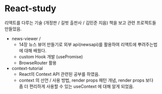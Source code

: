 # React-study

리액트를 다루는 기술 (개정판 / 길벗 출판사 / 김민준 지음) 책을 보고 관련 프로젝트들 만들었음.

 - news-viewer / 
   - 14장 뉴스 뷰어 만들기로 외부 api(newsapi)를 활용하여 리액트에 뿌려주는법에 대해 배웠다.
   - custom Hook 개발 (usePromise)
   - BrowseRouter 활용
 - context-tutorial
   - React의 Context API 관련된 공부를 하였음.
   - context 의 선언 / 사용 방법, render props 패턴 개념, render props 보다 좀 더 편리하게 사용할 수 있는 useContext 에 대해 알게 되었음.
